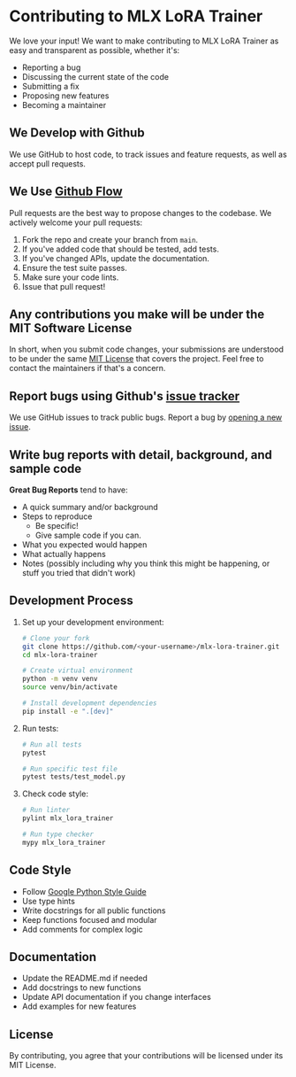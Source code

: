 # Contributing to MLX LoRA Trainer

We love your input! We want to make contributing to MLX LoRA Trainer as easy and transparent as possible, whether it's:

- Reporting a bug
- Discussing the current state of the code
- Submitting a fix
- Proposing new features
- Becoming a maintainer

## We Develop with Github

We use GitHub to host code, to track issues and feature requests, as well as accept pull requests.

## We Use [Github Flow](https://guides.github.com/introduction/flow/index.html)

Pull requests are the best way to propose changes to the codebase. We actively welcome your pull requests:

1. Fork the repo and create your branch from `main`.
2. If you've added code that should be tested, add tests.
3. If you've changed APIs, update the documentation.
4. Ensure the test suite passes.
5. Make sure your code lints.
6. Issue that pull request!

## Any contributions you make will be under the MIT Software License

In short, when you submit code changes, your submissions are understood to be under the same [MIT License](http://choosealicense.com/licenses/mit/) that covers the project. Feel free to contact the maintainers if that's a concern.

## Report bugs using Github's [issue tracker](https://github.com/jbarnes850/mlx-lora-trainer/issues)

We use GitHub issues to track public bugs. Report a bug by [opening a new issue](https://github.com/jbarnes850/mlx-lora-trainer/issues/new).

## Write bug reports with detail, background, and sample code

**Great Bug Reports** tend to have:

- A quick summary and/or background
- Steps to reproduce
  - Be specific!
  - Give sample code if you can.
- What you expected would happen
- What actually happens
- Notes (possibly including why you think this might be happening, or stuff you tried that didn't work)

## Development Process

1. Set up your development environment:
   ```bash
   # Clone your fork
   git clone https://github.com/<your-username>/mlx-lora-trainer.git
   cd mlx-lora-trainer
   
   # Create virtual environment
   python -m venv venv
   source venv/bin/activate
   
   # Install development dependencies
   pip install -e ".[dev]"
   ```

2. Run tests:
   ```bash
   # Run all tests
   pytest
   
   # Run specific test file
   pytest tests/test_model.py
   ```

3. Check code style:
   ```bash
   # Run linter
   pylint mlx_lora_trainer
   
   # Run type checker
   mypy mlx_lora_trainer
   ```

## Code Style

- Follow [Google Python Style Guide](https://google.github.io/styleguide/pyguide.html)
- Use type hints
- Write docstrings for all public functions
- Keep functions focused and modular
- Add comments for complex logic

## Documentation

- Update the README.md if needed
- Add docstrings to new functions
- Update API documentation if you change interfaces
- Add examples for new features

## License

By contributing, you agree that your contributions will be licensed under its MIT License. 